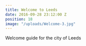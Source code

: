 ```yaml
---
title: Welcome to Leeds
date: 2016-09-28 23:12:00 Z
position: 18
image: "/uploads/Welcome-3.jpg"
---
```


Welcome guide for the city of Leeds